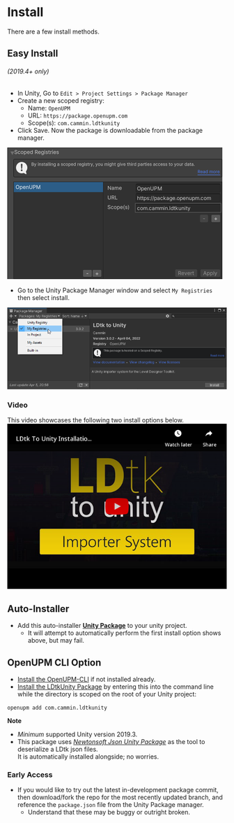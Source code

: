 # Install

There are a few install methods.

## Easy Install 
###### (2019.4+ only)
- In Unity, Go to `Edit > Project Settings > Package Manager`
- Create a new scoped registry:
  - Name: `OpenUPM`
  - URL: `https://package.openupm.com`
  - Scope(s): `com.cammin.ldtkunity`
- Click Save. Now the package is downloadable from the package manager.

![PrefsPackage](../../images/img_Unity_Package_Prefs.png)

- Go to the Unity Package Manager window and select `My Registries` then select install.

![MyRegistries](../../images/img_Unity_Package_MyRegistries.png)


### Video
This video showcases the following two install options below.
[![Video](../../images/img_Video_Install.png)](https://youtu.be/ah5MLaU5m8s)

## Auto-Installer
- Add this auto-installer [**Unity Package**](https://package-installer.glitch.me/v1/installer/OpenUPM/com.cammin.ldtkunity?registry=https%3A%2F%2Fpackage.openupm.com) to your unity project. 
  - It will attempt to automatically perform the first install option shows above, but may fail.

## OpenUPM CLI Option
- [Install the OpenUPM-CLI](https://openupm.com/docs/getting-started.html#installing-openupm-cli) if not installed already.
- [Install the LDtkUnity Package](https://openupm.com/docs/getting-started.html#installing-a-upm-package) by entering this into the command line while the directory is scoped on the root of your Unity project:  
```
openupm add com.cammin.ldtkunity
```

**Note**
- *Minimum* supported Unity version 2019.3.
- This package uses [*Newtonsoft Json Unity Package*](https://docs.unity3d.com/Packages/com.unity.nuget.newtonsoft-json@3.0/manual/index.html) as the tool to deserialize a LDtk json files.   
  It is automatically installed alongside; no worries.


### Early Access
- If you would like to try out the latest in-development package commit, then download/fork the repo for the most recently updated branch, and reference the `package.json` file from the Unity Package manager.
  - Understand that these may be buggy or outright broken.